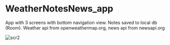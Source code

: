 # WeatherNotesNews_app

App with 3 screens with bottom navigation view.
Notes saved to local db (Room). 
Weather api from openweathermap.org, news api from newsapi.org

![scr2](https://user-images.githubusercontent.com/63956057/103865507-817fb180-50ee-11eb-99c8-c45e22df0440.png)
